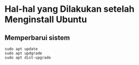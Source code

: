 # Hal-hal yang Dilakukan setelah Menginstall Ubuntu

## Memperbarui sistem
```
sudo apt update
sudo apt updgrade
sudo apt dist-upgrade
```
